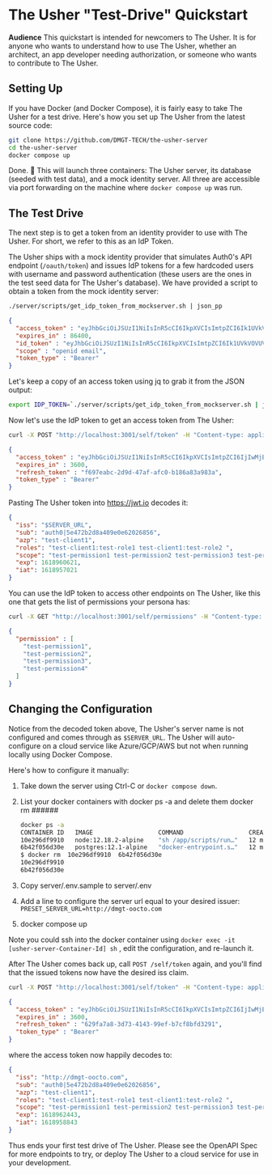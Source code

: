 # The Usher "Test-Drive" Quickstart

**Audience** This quickstart is intended for newcomers to The Usher.  It is for anyone who wants to understand how to use The Usher, whether an architect, an app developer needing authorization, or someone who wants to contribute to The Usher.

## Setting Up

If you have Docker (and Docker Compose), it is fairly easy to take The Usher for a test drive.  Here's how you set up The Usher from the latest source code:

```sh
git clone https://github.com/DMGT-TECH/the-usher-server
cd the-usher-server
docker compose up
```

Done. 🚀 This will launch three containers: The Usher server, its database (seeded with test data), and a mock identity server.  All three are accessible via port forwarding on the machine where `docker compose up` was run.

## The Test Drive

The next step is to get a token from an identity provider to use with The Usher.  For short, we refer to this as an IdP Token.

The Usher ships with a mock identity provider that simulates Auth0's API endpoint (`/oauth/token`) and issues IdP tokens for a few hardcoded users with username and password authentication (these users are the ones in the test seed data for The Usher's database). We have provided a script to obtain a token from the mock identity server:

```sh
./server/scripts/get_idp_token_from_mockserver.sh | json_pp
```

```json
{
  "access_token" : "eyJhbGciOiJSUzI1NiIsInR5cCI6IkpXVCIsImtpZCI6Ik1UVkVOVUV5TkVZelJrWkZNekpDTURrek5UZzJSRGRGUWpSQ05rWTROemhFUkRaR00wSTFNdyJ9.eyJpc3MiOiJodHRwczovL2RtZ3QtdGVzdC5hdXRoMC5jb20vIiwic3ViIjoiYXV0aDB8NWU0NzJiMmQ4YTQwOWUwZTYyMDI2ODU2IiwiYXVkIjpbImh0dHBzOi8vdXMtY2VudHJhbDEtZG1ndC1vb2N0by5jbG91ZGZ1bmN0aW9ucy5uZXQvdGhlLXVzaGVyIiwiaHR0cHM6Ly9kbWd0LXRlc3QuYXV0aDAuY29tL3VzZXJpbmZvIl0sImlhdCI6MTYxODk1Njc5MiwiZXhwIjoxNjE5MDQzMTkyLCJhenAiOiJTWHZLN3ByUGtSUER5RWxFQ0xPMXJ6TEJLUTNiaE11ciIsInNjb3BlIjoib3BlbmlkIGVtYWlsIiwiZ3R5IjoicGFzc3dvcmQifQ.tGGVnuYGv33G-tov581SUSpt-rDDLNYLhS7Olyp6g6cXnuvg-BWco5csy7MsY_SMhMIM5MslK5PN7n42CPZpSbSb-kcb-QqOXCAdkuNDchXrw-8gtnno7fhvWX8rmV8O4yCbfFyi0giTUJHKzEJozp6IQbKOqRSX38rOic7enKnuPueJ9-Ate78p02qT3EH06tjHtBk7xzgokwPf-EZyDsO9Phk_MJiEAalE-S0a4_ymbAt0-HVn78TpOD5gisGDBWmOXGE557Gs1d2DSB8IW5wP-YLv-StR9AdS1SKf24nPcw76FD_1CxN02zqR3nDAvHtnICcKcVvnpug1mFP61A",
  "expires_in" : 86400,
  "id_token" : "eyJhbGciOiJSUzI1NiIsInR5cCI6IkpXVCIsImtpZCI6Ik1UVkVOVUV5TkVZelJrWkZNekpDTURrek5UZzJSRGRGUWpSQ05rWTROemhFUkRaR00wSTFNdyJ9.eyJlbWFpbCI6InRlc3QtdXNlcjFAZG1ndG9vY3RvLmNvbSIsImVtYWlsX3ZlcmlmaWVkIjpmYWxzZSwiaXNzIjoiaHR0cHM6Ly9kbWd0LXRlc3QuYXV0aDAuY29tLyIsInN1YiI6ImF1dGgwfDVlNDcyYjJkOGE0MDllMGU2MjAyNjg1NiIsImF1ZCI6IlNYdks3cHJQa1JQRHlFbEVDTE8xcnpMQktRM2JoTXVyIiwiaWF0IjoxNjE4OTU2NzkyLCJleHAiOjE2MTg5OTI3OTJ9.ayecXkRqmq8Llb-Lm_BOKuUk9t0Ovcdacx8ojUB7EC_oNlh6fhIrMTnb6yfkGC4v1CRJmZ-WhiTKvlC5GzWI8Fl6xV_iCX6KrdhuaDyHLA5aHH_1VEGbluzpW39LIpxOkQi1aT6X9LX625-6lO20GKxNnVxTzryCbfUPhcfX0_Uo8zEU-mKycu3ujFB3_D6lQ5Rh1NLHQeFlY1NfUAVqzAVsoHA8xaGAro7gKIq19QPXgj1lvPKDbOMN2z_uK9pTLcd_loxoUP0GiJnplPNOx_9YRbq8Uk69XDacYsZoz58pDLIG59LeBC7UVqECOP97ChGgIHiqZVkqddcKt3feMQ",
  "scope" : "openid email",
  "token_type" : "Bearer"
}
```

Let's keep a copy of an access token using jq to grab it from the JSON output:

```sh
export IDP_TOKEN=`./server/scripts/get_idp_token_from_mockserver.sh | jq --raw-output .access_token`
```

Now let's use the IdP token to get an access token from The Usher:

```sh
curl -X POST "http://localhost:3001/self/token" -H "Content-type: application/json" -H "Authorization: Bearer $IDP_TOKEN"  -H "client_id: test-client1" | json_pp
```

```json
{
  "access_token" : "eyJhbGciOiJSUzI1NiIsInR5cCI6IkpXVCIsImtpZCI6IjIwMjEtMDQtMTlUMTg6NDk6MTkuMzM2KzAwOjAwIn0.eyJpc3MiOiIkU0VSVkVSX1VSTCIsInN1YiI6ImF1dGgwfDVlNDcyYjJkOGE0MDllMGU2MjAyNjg1NiIsImF6cCI6InRlc3QtY2xpZW50MSIsInJvbGVzIjoidGVzdC1jbGllbnQxOnRlc3Qtcm9sZTEgdGVzdC1jbGllbnQxOnRlc3Qtcm9sZTIgIiwic2NvcGUiOiJ0ZXN0LXBlcm1pc3Npb24xIHRlc3QtcGVybWlzc2lvbjIgdGVzdC1wZXJtaXNzaW9uMyB0ZXN0LXBlcm1pc3Npb240IHRlc3QtcGVybWlzc2lvbjgiLCJleHAiOjE2MTg5NjA2MjEsImlhdCI6MTYxODk1NzAyMX0.XhkKZKF9ob23NcRwYUFd40DoSPMPu9r_ka_fM3boaAqp3i6J74oISjUN8ygWlMbYSZXXjdmvLsfyhbRIqBGO_oFTfiiJYSwVI7peGwDC-rsi6R3mapdMXDWwVsU5omtG4DO_k5TOS1jvQXKQSfXj-D2bNpDzYm0x121TXfE4ZLW1rf2TCNO29Smbm-BBp8xckvp8hq3-XrQG_BeRm2-EnpX5boYnQgHGad7mfjU1gAELx1ryiEwv5-9DgUgkEzAXQuFzGb0_7dob8WMLzsKVdORDj-Rm76mQHVO4OVbIPhn_R0xMXgUaZW80ksTdKagh01y-Y-hWdW62DRRFglyv6A",
  "expires_in" : 3600,
  "refresh_token" : "f697eabc-2d9d-47af-afc0-b186a83a983a",
  "token_type" : "Bearer"
}
```

Pasting The Usher token into <https://jwt.io> decodes it:

```json
{
  "iss": "$SERVER_URL",
  "sub": "auth0|5e472b2d8a409e0e62026856",
  "azp": "test-client1",
  "roles": "test-client1:test-role1 test-client1:test-role2 ",
  "scope": "test-permission1 test-permission2 test-permission3 test-permission4 test-permission8",
  "exp": 1618960621,
  "iat": 1618957021
}
```

You can use the IdP token to access other endpoints on The Usher, like this one that gets the list of permissions your persona has:

```sh
curl -X GET "http://localhost:3001/self/permissions" -H "Content-type: application/json" -H "Authorization: Bearer $IDP_TOKEN"  -H "client_id: test-client1" | json_pp
```

```json
{
  "permission" : [
    "test-permission1",
    "test-permission2",
    "test-permission3",
    "test-permission4"
  ]
}
```

## Changing the Configuration

Notice from the decoded token above, The Usher's server name is not configured and comes through as `$SERVER_URL`. The Usher will auto-configure on a cloud service like Azure/GCP/AWS but not when running locally using Docker Compose.

Here's how to configure it manually:

1. Take down the server using Ctrl-C or `docker compose down`.
1. List your docker containers with docker ps -a  and delete them docker rm ######

   ```sh
   docker ps -a
   CONTAINER ID   IMAGE                  COMMAND                  CREATED          STATUS                       PORTS     NAMES
   10e296df9910   node:12.18.2-alpine    "sh /app/scripts/run…"   12 minutes ago   Exited (137) 5 seconds ago             the-usher_usher-server_1
   6b42f056d30e   postgres:12.1-alpine   "docker-entrypoint.s…"   12 minutes ago   Exited (0) 4 seconds ago               the-usher_db_1
   $ docker rm  10e296df9910  6b42f056d30e
   10e296df9910
   6b42f056d30e
   ```

1. Copy server/.env.sample to server/.env
1. Add a line to configure the server url equal to your desired issuer:  `PRESET_SERVER_URL=http://dmgt-oocto.com`
1. docker compose up

Note you could ssh into the docker container using `docker exec -it [usher-server-Container-Id] sh` , edit the configuration, and re-launch it.

After The Usher comes back up, call `POST /self/token` again, and you'll find that the issued tokens now have the desired iss claim.

```sh
curl -X POST "http://localhost:3001/self/token" -H "Content-type: application/json" -H "Authorization: Bearer $IDP_TOKEN"  -H "client_id: test-client1" | json_pp
```

```json
{
  "access_token" : "eyJhbGciOiJSUzI1NiIsInR5cCI6IkpXVCIsImtpZCI6IjIwMjEtMDQtMTlUMTg6NDk6MTkuMzM2KzAwOjAwIn0.eyJpc3MiOiJodHRwOi8vZG1ndC1vb2N0by5jb20iLCJzdWIiOiJhdXRoMHw1ZTQ3MmIyZDhhNDA5ZTBlNjIwMjY4NTYiLCJhenAiOiJ0ZXN0LWNsaWVudDEiLCJyb2xlcyI6InRlc3QtY2xpZW50MTp0ZXN0LXJvbGUxIHRlc3QtY2xpZW50MTp0ZXN0LXJvbGUyICIsInNjb3BlIjoidGVzdC1wZXJtaXNzaW9uMSB0ZXN0LXBlcm1pc3Npb24yIHRlc3QtcGVybWlzc2lvbjMgdGVzdC1wZXJtaXNzaW9uNCB0ZXN0LXBlcm1pc3Npb244IiwiZXhwIjoxNjE4OTYyNDQzLCJpYXQiOjE2MTg5NTg4NDN9.t7m9KtbakZxrWD4ALuVk0UgmQuYv2SGgx8H9SyFsxX7fjAXvQMOJ7P91BUjNLYPGnBG5TCmO2oaC3PqNGiRDLMfKzUa0S9lrepdkf6zFTlL93ScEnFaxrJuKty3UVyk-iDP_2CC46gxu6ihIr28zDu73TawQQjzr1UT4LYhNOK9Zq7tGDHE8WZPuXitbzr4WlhxiXEXxr1D8R6FS6unpp0xCsOl-XKaRMUAVwERk5S3Cub1FFFKJrKJ22PwD4Uss8lQN0WyHlJ6zWlPvDf3TieNVlm1wsxaPTYDbEbbS6CKYMRotC0xRE0xbaggZ-wBEJWzH78ub5TyGMjhdG1FZ2Q",
  "expires_in" : 3600,
  "refresh_token" : "629fa7a8-3d73-4143-99ef-b7cf8bfd3291",
  "token_type" : "Bearer"
}
```

where the access token now happily decodes to:

```json
{
  "iss": "http://dmgt-oocto.com",
  "sub": "auth0|5e472b2d8a409e0e62026856",
  "azp": "test-client1",
  "roles": "test-client1:test-role1 test-client1:test-role2 ",
  "scope": "test-permission1 test-permission2 test-permission3 test-permission4 test-permission8",
  "exp": 1618962443,
  "iat": 1618958843
}
```

Thus ends your first test drive of The Usher.  Please see the OpenAPI Spec for more endpoints to try, or deploy The Usher to a cloud service for use in your development.
